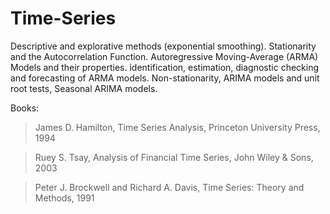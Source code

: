 # Time-Series

Descriptive and explorative methods (exponential smoothing). Stationarity and the Autocorrelation Function. Autoregressive Moving-Average (ARMA) Models and their properties. identification, estimation, diagnostic checking and forecasting of ARMA models. Non-stationarity, ARIMA models and unit root tests, Seasonal ARIMA models.

Books: 
>James D. Hamilton, Time Series Analysis, Princeton University Press, 1994

>Ruey S. Tsay, Analysis of Financial Time Series, John Wiley & Sons, 2003

>Peter J. Brockwell and Richard A. Davis, Time Series: Theory and Methods, 1991
